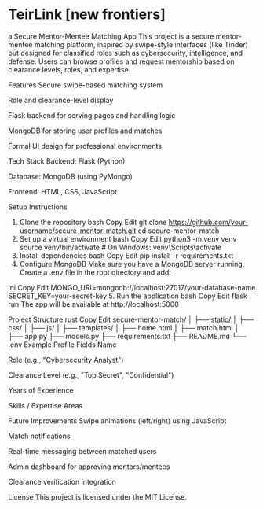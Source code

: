 # TeirLink [new frontiers]

a Secure Mentor-Mentee Matching App
This project is a secure mentor-mentee matching platform, inspired by swipe-style interfaces (like Tinder) but designed for classified roles such as cybersecurity, intelligence, and defense.
Users can browse profiles and request mentorship based on clearance levels, roles, and expertise.

Features
Secure swipe-based matching system

Role and clearance-level display

Flask backend for serving pages and handling logic

MongoDB for storing user profiles and matches

Formal UI design for professional environments

Tech Stack
Backend: Flask (Python)

Database: MongoDB (using PyMongo)

Frontend: HTML, CSS, JavaScript

Setup Instructions
1. Clone the repository
bash
Copy
Edit
git clone https://github.com/your-username/secure-mentor-match.git
cd secure-mentor-match
2. Set up a virtual environment
bash
Copy
Edit
python3 -m venv venv
source venv/bin/activate  # On Windows: venv\Scripts\activate
3. Install dependencies
bash
Copy
Edit
pip install -r requirements.txt
4. Configure MongoDB
Make sure you have a MongoDB server running.
Create a .env file in the root directory and add:

ini
Copy
Edit
MONGO_URI=mongodb://localhost:27017/your-database-name
SECRET_KEY=your-secret-key
5. Run the application
bash
Copy
Edit
flask run
The app will be available at http://localhost:5000

Project Structure
rust
Copy
Edit
secure-mentor-match/
│
├── static/
│   ├── css/
│   ├── js/
│
├── templates/
│   ├── home.html
│   ├── match.html
│
├── app.py
├── models.py
├── requirements.txt
├── README.md
└── .env
Example Profile Fields
Name

Role (e.g., "Cybersecurity Analyst")

Clearance Level (e.g., "Top Secret", "Confidential")

Years of Experience

Skills / Expertise Areas

Future Improvements
Swipe animations (left/right) using JavaScript

Match notifications

Real-time messaging between matched users

Admin dashboard for approving mentors/mentees

Clearance verification integration

License
This project is licensed under the MIT License.

